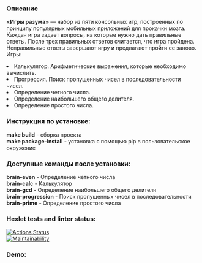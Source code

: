 <h3 align="left">Описание</h3>

 <b>«Игры разума»</b> — набор из пяти консольных игр, построенных по принципу популярных мобильных приложений для прокачки мозга. Каждая игра задает вопросы, на которые нужно дать правильные ответы. После трех правильных ответов считается, что игра пройдена. Неправильные ответы завершают игру и предлагают пройти ее заново. Игры:

<li>Калькулятор. Арифметические выражения, которые необходимо вычислить.</li>
<li>Прогрессия. Поиск пропущенных чисел в последовательности чисел.</li>
<li>Определение четного числа.</li>
<li>Определение наибольшего общего делителя.</li>
<li>Определение простого числа.</li>

<h3 align="left">Инструкция по установке:</h3>

 <b>make build</b> - сборка проекта<br> 
 <b>make package-install</b> - установка с помощью pip в пользовательское окружение

<h3 align="left">Доступные команды после установки:</h3>

<b>brain-even</b> - Определение четного числа<br>
<b>brain-calc</b> - Калькулятор<br>
<b>brain-gcd</b> - Определение наибольшего общего делителя<br>
<b>brain-progression</b> - Поиск пропущенных чисел в последовательности<br>
<b>brain-prime</b> - Определение простого числа<br>

### Hexlet tests and linter status:
[![Actions Status](https://github.com/NikGor/python-project-49/workflows/hexlet-check/badge.svg)](https://github.com/NikGor/python-project-49/actions)<br>
[![Maintainability](https://api.codeclimate.com/v1/badges/3a9eede6c803805091f8/maintainability)](https://codeclimate.com/github/NikGor/python-project-49/maintainability)

<h3 align="left">Demo:</h3>

<script id="asciicast-76kjxFLKsJR47PzRA6XZlgFHd" src="https://asciinema.org/a/76kjxFLKsJR47PzRA6XZlgFHd.js" async></script><br>
<script id="asciicast-k8MOp51rZEp7WoqiyT2nHaL9t" src="https://asciinema.org/a/k8MOp51rZEp7WoqiyT2nHaL9t.js" async></script><br>
<script id="asciicast-uR1UWpDUqGuWMA1Ci8afwtC9M" src="https://asciinema.org/a/uR1UWpDUqGuWMA1Ci8afwtC9M.js" async></script><br>
<script id="asciicast-3xbmEaBoe2YgQ2Rc6mpaedWZs" src="https://asciinema.org/a/3xbmEaBoe2YgQ2Rc6mpaedWZs.js" async></script><br>
<script id="asciicast-9UCRGVzLZHpyPk8b9tX7xjAUU" src="https://asciinema.org/a/9UCRGVzLZHpyPk8b9tX7xjAUU.js" async></script><br>